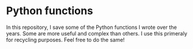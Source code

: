 # Python functions
In this repository, I save some of the Python functions I wrote over the years. Some are more useful and complex than others.
I use this primeraly for recycling purposes. Feel free to do the same!
